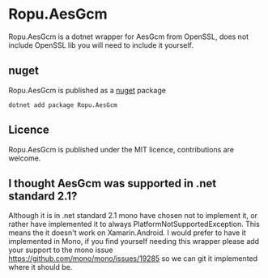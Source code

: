 # Ropu.AesGcm
Ropu.AesGcm is a dotnet wrapper for AesGcm from OpenSSL, does not include OpenSSL lib you will need to include it yourself.

## nuget
Ropu.AesGcm is published as a [nuget](https://www.nuget.org/packages/Ropu.AesGcm) package

```shell
dotnet add package Ropu.AesGcm
```
## Licence
Ropu.AesGcm is published under the MIT licence, contributions are welcome.

## I thought AesGcm was supported in .net standard 2.1?
Although it is in .net standard 2.1 mono have chosen not to implement it, or rather have implemented it to always PlatformNotSupportedException. This means the it doesn't work on Xamarin.Android. I would prefer to have it implemented in Mono, if you find yourself needing this wrapper please add your support to the mono issue https://github.com/mono/mono/issues/19285 so we can git it implemented where it should be.
